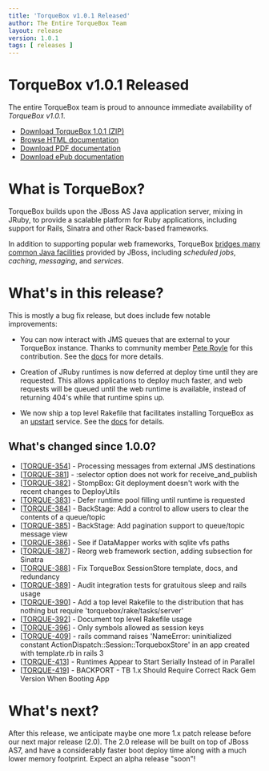 ```yaml
---
title: 'TorqueBox v1.0.1 Released'
author: The Entire TorqueBox Team
layout: release
version: 1.0.1
tags: [ releases ]
---
```


[download]: http://repository-torquebox.forge.cloudbees.com/release/org/torquebox/torquebox-dist/1.0.1/torquebox-dist-1.0.1-bin.zip
[htmldocs]: /documentation/1.0.1/
[pdfdocs]:  http://repository-torquebox.forge.cloudbees.com/release/org/torquebox/torquebox-docs-en_US/1.0.1/torquebox-docs-en_US-1.0.1.pdf
[epubdocs]: http://repository-torquebox.forge.cloudbees.com/release/org/torquebox/torquebox-docs-en_US/1.0.1/torquebox-docs-en_US-1.0.1.epub
[features]: /features/
[externaljms]: /documentation/1.0.1/messaging.html#d0e2092
[pete]: http://twitter.com/#!/peteroyle
[upstart]: http://upstart.ubuntu.com/
[upstarttasks]: /documentation/1.0.1/installation.html#running-torquebox

# TorqueBox v1.0.1 Released

The entire TorqueBox team is proud to announce immediate availability
of *TorqueBox v1.0.1*.

* [Download TorqueBox 1.0.1 (ZIP)][download]
* [Browse HTML documentation][htmldocs]
* [Download PDF documentation][pdfdocs]
* [Download ePub documentation][epubdocs]

# What is TorqueBox?

TorqueBox builds upon the JBoss AS Java application server,
mixing in JRuby, to provide a scalable platform for Ruby applications,
including support for Rails, Sinatra and other Rack-based frameworks.

In addition to supporting popular web frameworks, TorqueBox [bridges
many common Java facilities][features] provided by JBoss, including *scheduled jobs*,
*caching*, *messaging*, and *services*.

# What's in this release?

This is mostly a bug fix release, but does include few notable improvements:

* You can now interact with JMS queues that are external to your TorqueBox instance. Thanks
  to community member [Pete Royle][pete] for this contribution. See the [docs][externaljms] for
  more details.
  
* Creation of JRuby runtimes is now deferred at deploy time until they are requested. This allows
  applications to deploy much faster, and web requests will be queued until the web runtime
  is available, instead of returning 404's while that runtime spins up.
  
* We now ship a top level Rakefile that facilitates installing TorqueBox as an 
  [upstart][upstart] service. See the [docs][upstarttasks] for details. 

## What's changed since 1.0.0?

<ul>
<li>[<a href='https://issues.jboss.org/browse/TORQUE-354'>TORQUE-354</a>] -         Processing messages from external JMS destinations
</li>
<li>[<a href='https://issues.jboss.org/browse/TORQUE-381'>TORQUE-381</a>] -         :selector option does not work for receive_and_publish
</li>
<li>[<a href='https://issues.jboss.org/browse/TORQUE-382'>TORQUE-382</a>] -         StompBox: Git deployment doesn&#39;t work with the recent changes to DeployUtils
</li>
<li>[<a href='https://issues.jboss.org/browse/TORQUE-383'>TORQUE-383</a>] -         Defer runtime pool filling until runtime is requested
</li>
<li>[<a href='https://issues.jboss.org/browse/TORQUE-384'>TORQUE-384</a>] -         BackStage: Add a control to allow users to clear the contents of a queue/topic
</li>
<li>[<a href='https://issues.jboss.org/browse/TORQUE-385'>TORQUE-385</a>] -         BackStage: Add pagination support to queue/topic message view
</li>
<li>[<a href='https://issues.jboss.org/browse/TORQUE-386'>TORQUE-386</a>] -         See if DataMapper works with sqlite vfs paths
</li>
<li>[<a href='https://issues.jboss.org/browse/TORQUE-387'>TORQUE-387</a>] -         Reorg web framework section, adding subsection for Sinatra
</li>
<li>[<a href='https://issues.jboss.org/browse/TORQUE-388'>TORQUE-388</a>] -         Fix TorqueBox SessionStore template, docs, and redundancy
</li>
<li>[<a href='https://issues.jboss.org/browse/TORQUE-389'>TORQUE-389</a>] -         Audit integration tests for gratuitous sleep and rails usage
</li>
<li>[<a href='https://issues.jboss.org/browse/TORQUE-390'>TORQUE-390</a>] -         Add a top level Rakefile to the distribution that has nothing but require &#39;torquebox/rake/tasks/server&#39;
</li>
<li>[<a href='https://issues.jboss.org/browse/TORQUE-392'>TORQUE-392</a>] -         Document top level Rakefile usage
</li>
<li>[<a href='https://issues.jboss.org/browse/TORQUE-396'>TORQUE-396</a>] -         Only symbols allowed as session keys
</li>
<li>[<a href='https://issues.jboss.org/browse/TORQUE-409'>TORQUE-409</a>] -         rails command raises &#39;NameError: uninitialized constant ActionDispatch::Session::TorqueboxStore&#39; in an app created with template.rb in rails 3
</li>
<li>[<a href='https://issues.jboss.org/browse/TORQUE-413'>TORQUE-413</a>] -         Runtimes Appear to Start Serially Instead of in Parallel
</li>
<li>[<a href='https://issues.jboss.org/browse/TORQUE-419'>TORQUE-419</a>] -         BACKPORT - TB 1.x Should Require Correct Rack Gem Version When Booting App
</li>

</ul>
            
# What's next?

After this release, we anticipate maybe one more 1.x patch release before
our next major release (2.0). The 2.0 release will be built on top of
JBoss AS7, and have a considerably faster boot deploy time along with
a much lower memory footprint. Expect an alpha release "soon"!
